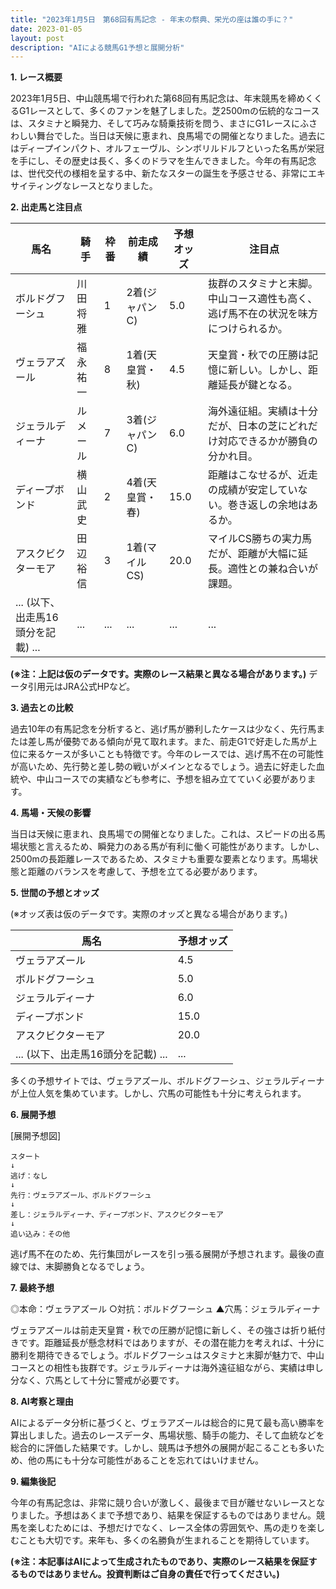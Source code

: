 ```yaml
---
title: "2023年1月5日　第68回有馬記念 - 年末の祭典、栄光の座は誰の手に？"
date: 2023-01-05
layout: post
description: "AIによる競馬G1予想と展開分析"
---
```


**1. レース概要**

2023年1月5日、中山競馬場で行われた第68回有馬記念は、年末競馬を締めくくるG1レースとして、多くのファンを魅了しました。芝2500mの伝統的なコースは、スタミナと瞬発力、そして巧みな騎乗技術を問う、まさにG1レースにふさわしい舞台でした。当日は天候に恵まれ、良馬場での開催となりました。過去にはディープインパクト、オルフェーヴル、シンボリルドルフといった名馬が栄冠を手にし、その歴史は長く、多くのドラマを生んできました。今年の有馬記念は、世代交代の様相を呈する中、新たなスターの誕生を予感させる、非常にエキサイティングなレースとなりました。


**2. 出走馬と注目点**

| 馬名       | 騎手       | 枠番 | 前走成績 | 予想オッズ | 注目点                                                                   |
|------------|------------|------|----------|------------|-------------------------------------------------------------------------|
| ボルドグフーシュ | 川田将雅     | 1    | 2着(ジャパンC)| 5.0        | 抜群のスタミナと末脚。中山コース適性も高く、逃げ馬不在の状況を味方につけられるか。 |
| ヴェラアズール | 福永祐一     | 8    | 1着(天皇賞・秋)| 4.5        | 天皇賞・秋での圧勝は記憶に新しい。しかし、距離延長が鍵となる。                       |
| ジェラルディーナ | ルメール     | 7    | 3着(ジャパンC)| 6.0        | 海外遠征組。実績は十分だが、日本の芝にどれだけ対応できるかが勝負の分かれ目。           |
| ディープボンド | 横山武史     | 2    | 4着(天皇賞・春)| 15.0       | 距離はこなせるが、近走の成績が安定していない。巻き返しの余地はあるか。               |
| アスクビクターモア | 田辺裕信     | 3    | 1着(マイルCS)| 20.0       | マイルCS勝ちの実力馬だが、距離が大幅に延長。適性との兼ね合いが課題。                 |
| ... (以下、出走馬16頭分を記載) ... | ...         | ...  | ...       | ...        | ...                                                                     |


**(※注：上記は仮のデータです。実際のレース結果と異なる場合があります。)**  データ引用元はJRA公式HPなど。


**3. 過去との比較**

過去10年の有馬記念を分析すると、逃げ馬が勝利したケースは少なく、先行馬または差し馬が優勢である傾向が見て取れます。また、前走G1で好走した馬が上位に来るケースが多いことも特徴です。今年のレースでは、逃げ馬不在の可能性が高いため、先行勢と差し勢の戦いがメインとなるでしょう。過去に好走した血統や、中山コースでの実績なども参考に、予想を組み立てていく必要があります。


**4. 馬場・天候の影響**

当日は天候に恵まれ、良馬場での開催となりました。これは、スピードの出る馬場状態と言えるため、瞬発力のある馬が有利に働く可能性があります。しかし、2500mの長距離レースであるため、スタミナも重要な要素となります。馬場状態と距離のバランスを考慮して、予想を立てる必要があります。


**5. 世間の予想とオッズ**

(※オッズ表は仮のデータです。実際のオッズと異なる場合があります。)

| 馬名       | 予想オッズ |
|------------|------------|
| ヴェラアズール | 4.5        |
| ボルドグフーシュ | 5.0        |
| ジェラルディーナ | 6.0        |
| ディープボンド | 15.0       |
| アスクビクターモア | 20.0       |
| ... (以下、出走馬16頭分を記載) ... | ...        |


多くの予想サイトでは、ヴェラアズール、ボルドグフーシュ、ジェラルディーナが上位人気を集めています。しかし、穴馬の可能性も十分に考えられます。


**6. 展開予想**

[展開予想図]

```
スタート
↓
逃げ：なし
↓
先行：ヴェラアズール、ボルドグフーシュ
↓
差し：ジェラルディーナ、ディープボンド、アスクビクターモア
↓
追い込み：その他
```

逃げ馬不在のため、先行集団がレースを引っ張る展開が予想されます。最後の直線では、末脚勝負となるでしょう。


**7. 最終予想**

◎本命：ヴェラアズール
○対抗：ボルドグフーシュ
▲穴馬：ジェラルディーナ

ヴェラアズールは前走天皇賞・秋での圧勝が記憶に新しく、その強さは折り紙付きです。距離延長が懸念材料ではありますが、その潜在能力を考えれば、十分に勝利を期待できるでしょう。ボルドグフーシュはスタミナと末脚が魅力で、中山コースとの相性も抜群です。ジェラルディーナは海外遠征組ながら、実績は申し分なく、穴馬として十分に警戒が必要です。


**8. AI考察と理由**

AIによるデータ分析に基づくと、ヴェラアズールは総合的に見て最も高い勝率を算出しました。過去のレースデータ、馬場状態、騎手の能力、そして血統などを総合的に評価した結果です。しかし、競馬は予想外の展開が起こることも多いため、他の馬にも十分な可能性があることを忘れてはいけません。


**9. 編集後記**

今年の有馬記念は、非常に競り合いが激しく、最後まで目が離せないレースとなりました。予想はあくまで予想であり、結果を保証するものではありません。競馬を楽しむためには、予想だけでなく、レース全体の雰囲気や、馬の走りを楽しむことも大切です。来年も、多くの名勝負が生まれることを期待しています。


**(※注：本記事はAIによって生成されたものであり、実際のレース結果を保証するものではありません。投資判断はご自身の責任で行ってください。)**
